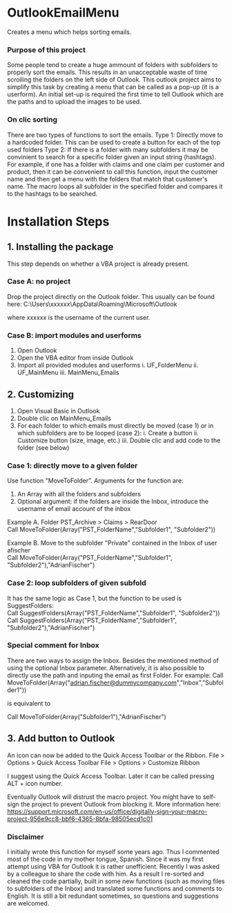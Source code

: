 # OutlookEmailMenu
Creates a menu which helps sorting emails.


### Purpose of this project
Some people tend to create a huge ammount of folders with subfolders to properly sort the emails. This results in an unacceptable waste of time scrolling the folders on the left side of Outlook. This outlook project aims to simplify this task by creating a menu that can be called as a pop-up (it is a userform). An initial set-up is required the first time to tell Outlook which are the paths and to upload the images to be used.

### On clic sorting
There are two types of functions to sort the emails. 
Type 1: Directly move to a hardcoded folder. This can be used to create a button for each of the top used folders
Type 2: If there is a folder with many subfolders it may be convinient to search for a specific folder given an input string (hashtags). For example, if one has a folder with claims and one claim per customer and product, then it can be convenient to call this function, input the customer name and then get a menu with the folders that match that customer's name. The macro loops all subfolder in the specified folder and compares it to the hashtags to be searched.

# Installation Steps

## 1. Installing the package
This step depends on whether a VBA project is already present. 

### Case A: no project
Drop the project directly on the Outlook folder. This usually can be found here:
C:\Users\xxxxxx\AppData\Roaming\Microsoft\Outlook

where xxxxxx is the username of the current user.

### Case B: import modules and userforms
1. Open Outlook
2. Open the VBA editor from inside Outlook
3. Import all provided modules and userforms
  i.   UF_FolderMenu
  ii.  UF_MainMenu
  iii. MainMenu_Emails


## 2. Customizing 
1. Open Visual Basic in Outlook
2. Double clic on MainMenu_Emails
3. For each folder to which emails must directly be moved (case 1) or in which subfolders are to be looped (case 2):
    i.   Create a button
    ii.  Customize button (size, image, etc.)
    iii. Double clic and add code to the folder (see below)
    
### Case 1: directly move to a given folder
Use function "MoveToFolder". Arguments for the function are:
1. An Array with all the folders and subfolders
2. Optional argument: if the folders are inside the Inbox, introduce the username of email account of the inbox

Example A. Folder PST_Archive > Claims > RearDoor  
Call MoveToFolder(Array("PST_FolderName","Subfolder1", "Subfolder2"))  

Example B. Move to the subfolder "Private" contained in the Inbox of user afischer  
Call MoveToFolder(Array("PST_FolderName","Subfolder1", "Subfolder2"),"AdrianFischer")

### Case 2: loop subfolders of given subfold
It has the same logic as Case 1, but the function to be used is SuggestFolders:  
Call SuggestFolders(Array("PST_FolderName","Subfolder1", "Subfolder2"))  
Call SuggestFolders(Array("PST_FolderName","Subfolder1", "Subfolder2"),"AdrianFischer")  


### Special comment for Inbox
There are two ways to assign the Inbox. Besides the mentioned method of using the optional Inbox parameter. Alternatively, it is also possible to directly use the path and inputing the email as first Folder. For example: 
Call MoveToFolder(Array("adrian.fischer@dummycompany.com","Inbox","Subfolder1")) 

is equivalent to

Call MoveToFolder(Array("Subfolder1"),"AdrianFischer") 




## 3. Add button to Outlook
An icon can now be added to the Quick Access Toolbar or the Ribbon.
File > Options > Quick Access Toolbar
File > Options > Customize Ribbon

I suggest using the Quick Access Toolbar. Later it can be called pressing ALT + icon number. 

Eventually Outlook will distrust the macro project. You might have to self-sign the project to prevent Outlook from blocking it.
More information here: https://support.microsoft.com/en-us/office/digitally-sign-your-macro-project-956e9cc8-bbf6-4365-8bfa-98505ecd1c01

### Disclaimer
I initially wrote this function for myself some years ago. Thus I commented most of the code in my mother tongue, Spanish. 
Since it was my first attempt using VBA for Outlook it is rather unefficient. 
Recently I was asked by a colleague to share the code with him. 
As a result I re-sorted and cleaned the code partially, built in some new functions (such as moving files to subfolders of the Inbox) and translated some functions and comments to English.
It is still a bit redundant sometimes, so questions and suggestions are welcomed.
